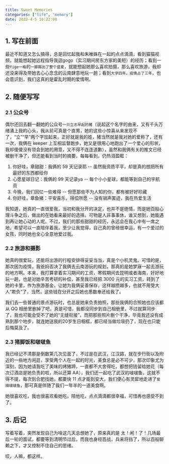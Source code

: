 ```yaml
---
title: Sweet Memories
categories: ["life", "memory"]
date: 2022-4-5 10:22:00
---
```


## 1. 写在前面

最近不知道又怎么搞得，总是回忆起我和朱唯姝在一起的点点滴滴，看到猫猫视频，就能想起她远程指导我逗gogo（实习期间房东方家的美短）的经历；看到一些`Yige一格`的`一脚踢出了整个盛夏`，就能想起她那么喜欢拍摄，那么喜欢旅游，我却还没来得及带她去心心念念的云南肆意地玩一趟；看到`大学四年，疫情占了三年`，也会意识到，我们这真的是霍乱时期的爱情啊。

## 2. 随便写写

### 2.1 公众号

偶尔还回去翻一翻她的公众号`一只立志早起的猪`（说起这个名字的由来，又有千头万绪涌上我的心头，我从前可真是个直男，她的这些小惊喜从来发现不了，“立”“早”两个字加起来，正好就是我的姓，猪当然就是我对她的爱称了，还有一次，我俩在 keeper 上互相监督跑步，她又是很用心地跑出了一个爱心的形状，我却傻傻没有领会到她的用意，又不得不连连道歉），虽然和我俩有关的推文已经被删干净了，但还能看到当时的摘要，每每看到，仍热泪盈眶：

1. 你好哇，章甜甜：我俩的 59 天记录耶 -- 虽然我资质平平，却是真的想把所有最好的东西都给你
2. 心愿星球日记：我俩的 99 天记录ya -- 每个小小星球，都能等到自己的宇航员
3. 今晚，我们回忆一些难得 -- 但愿那些不为人知的你，都有被好好珍藏
4. 你好哇，章鱼猪：平安喜乐，得偿所愿 -- 没有销声匿迹，我在热爱生活

我知道，她真的一直很爱我，当初和我分开的决定，也并不是绝情，而是她百般心理斗争之后，做出的在她看来最好的选择。可物是人非事事休，谁又想到，她能遇到再让她心动的人呢。不过，我们的那些甜甜的经历，永远会在我心中有一席之地，希望可以一直陪伴着我，至少让我觉得，自己真的曾经很幸运，有一个爱过的女孩，同时她也全心全意地爱过我。

### 2.2 旅游和摄影

她真的很爱玩，还能将出游的行程安排得妥妥当当，真是个小机灵鬼。可惜的是，那次因为疫情，我爸妈否决了我俩去云南游玩的规划，那真的是她梦寐一起去游玩的地方啊。本来，我打算拿着实习期间的工资，寒假期间去昆明或者海南，好好地玩一趟，也是对她辛苦考研的补偿，甚至我已经把 3000 元的实习工资，转到了她的卡里，作为旅游基金，让她为我俩妥善保存，这样越攒越多，也就不用受大人“欺负”了，当然，这些钱在分开之后她也悉数奉还给我了。

我们去一些普通的景点游玩时，也总是她来负责拍照，那些我俩的合照她也应该都从 QQ 相册里删掉了吧，真是可惜，我都没同步到自己相册里，不过就算同步了，我也可能会受不了她的“无缝衔接”，而把那些照片删个干净，毕竟我还没有成熟到那个地步，就连她送我的20岁生日相框，都已经当做垃圾扔了，现在也只能后悔莫及了。

### 2.3 猪脚饭和啵啵鱼

我已经记不清那是倒数第几次见面了，不过是在武汉，江汉路，就在步行街以及附近的一些地方闲逛，享受两个人在一起的时光，美食总是必不可少，那次印象尤为深刻，因为她请我吃了美味的烤猪蹄，一直都不大舍得吃，都想把钱留给她花（每次订酒店是她负责的啦，所以还算 AA），我们还一起吃了武汉的啵啵鱼，这就不得不提，每次到合肥找她，都要快 11 点才能到安大，我们便心有灵犀地走进了`爱辣啵啵鱼`，那可真是伴随了我们一年半的一道美食啊。

她很喜欢吃，我也很喜欢看她吃，陪他吃，点点滴滴都很幸福，可惜再也感受不到了。

## 3. 后记

写着写着，突然发现自己为啥这几天总想她了，原来真的是 太！闲！了！几场最后一轮的面试，都要等到清明节过后，而我也身经百战，兵来将挡了，所以百般聊赖之下，才又控制不住自己的思绪。

哎，人嘛，都这样。
